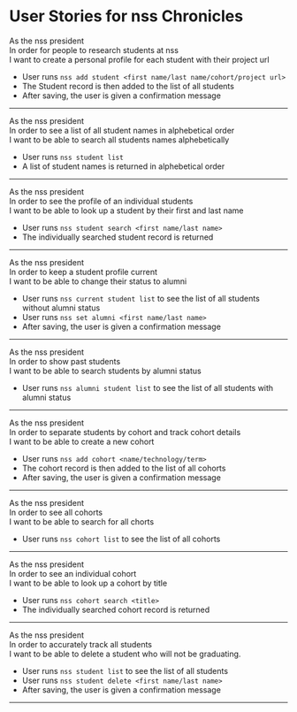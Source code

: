 User Stories for nss Chronicles
==============================

As the nss president<br />
In order for people to research students at nss</br>
I want to create a personal profile for each student with their project url

  - User runs `nss add student <first name/last name/cohort/project url>`
  - The Student record is then added to the list of all students
  - After saving, the user is given a confirmation message

<hr />

As the nss president<br />
In order to see a list of all student names in alphebetical order<br />
I want to be able to search all students names alphebetically

  - User runs `nss student list`
  - A list of student names is returned in alphebetical order

<hr />

As the nss president<br />
In order to see the profile of an individual students<br />
I want to be able to look up a student by their first and last name

  - User runs `nss student search <first name/last name>`
  - The individually searched student record is returned

<hr />

As the nss president<br />
In order to keep a student profile current<br />
I want to be able to change their status to alumni

  - User runs `nss current student list` to see the list of all students without alumni status
  - User runs `nss set alumni <first name/last name>`
  - After saving, the user is given a confirmation message

<hr />

As the nss president<br />
In order to show past students<br />
I want to be able to search students by alumni status

  - User runs `nss alumni student list` to see the list of all students with alumni status

<hr />

As the nss president<br />
In order to separate students by cohort and track cohort details<br />
I want to be able to create a new cohort

  - User runs `nss add cohort <name/technology/term>`
  - The cohort record is then added to the list of all cohorts
  - After saving, the user is given a confirmation message

<hr />

As the nss president<br />
In order to see all cohorts<br />
I want to be able to search for all chorts

  - User runs `nss cohort list` to see the list of all cohorts

<hr />

As the nss president<br />
In order to see an individual cohort<br />
I want to be able to look up a cohort by title

  - User runs `nss cohort search <title>`
  - The individually searched cohort record is returned

<hr />

As the nss president<br />
In order to accurately track all students<br />
I want to be able to delete a student who will not be graduating.

  - User runs `nss student list` to see the list of all students
  - User runs `nss student delete <first name/last name>`
  - After saving, the user is given a confirmation message

<hr />

